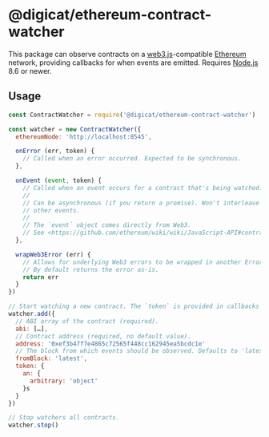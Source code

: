 # @digicat/ethereum-contract-watcher

This package can observe contracts on a
[web3.js](https://github.com/ethereum/web3.js/)-compatible
[Ethereum](https://ethereum.org/) network, providing callbacks for when events
are emitted. Requires [Node.js](https://nodejs.org/en/) 8.6 or newer.

## Usage

```js
const ContractWatcher = require('@digicat/ethereum-contract-watcher')

const watcher = new ContractWatcher({
  ethereumNode: 'http://localhost:8545',

  onError (err, token) {
    // Called when an error occurred. Expected to be synchronous.
  },

  onEvent (event, token) {
    // Called when an event occurs for a contract that's being watched.
    //
    // Can be asynchronous (if you return a promise). Won't interleave with
    // other events.
    //
    // The `event` object comes directly from Web3.
    // See <https://github.com/ethereum/wiki/wiki/JavaScript-API#contract-events>.
  },

  wrapWeb3Error (err) {
    // Allows for underlying Web3 errors to be wrapped in another Error class.
    // By default returns the error as-is.
    return err
  }
})

// Start watching a new contract. The `token` is provided in callbacks as-is.
watcher.add({
  // ABI array of the contract (required).
  abi: […],
  // Contract address (required, no default value).
  address: '0xef3b47f7e4865c72565f448cc162945ea5bcdc1e'
  // The block from which events should be observed. Defaults to 'latest'.
  fromBlock: 'latest',
  token: {
    an: {
      arbitrary: 'object'
    }s
  }
})

// Stop watchers all contracts.
watcher.stop()
```
